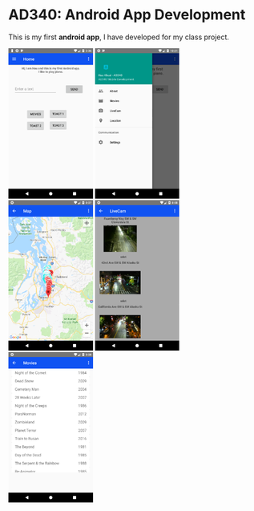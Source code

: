 # AD340: Android App Development

This is my first **android app**, I have developed 
for my class project. 

<img src="Screenshots/Screenshot_1527734175.png" height="300px">

<img src="Screenshots/Screenshot_1536358863.png" height="300px">

<img src="Screenshots/Map.png" height = "300px">

<img src="Screenshots/LiveCam.png" height = "300px">

<img src="Screenshots/Movies.png" height = "300px">



